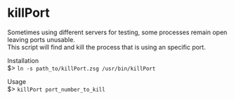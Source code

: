 # killPort
Sometimes using different servers for testing, some processes remain open leaving ports unusable.<br>
This script will find and kill the process that is using an specific port.

Installation<br>
$> `ln -s path_to/killPort.zsg /usr/bin/killPort`

Usage<br>
$> `killPort port_number_to_kill`
